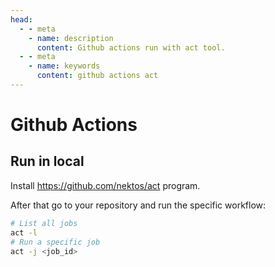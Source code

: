 ```yaml
---
head:
  - - meta
    - name: description
      content: Github actions run with act tool.
  - - meta
    - name: keywords
      content: github actions act
---
```


# Github Actions

## Run in local

Install https://github.com/nektos/act program.

After that go to your repository and run the specific workflow:

```sh
# List all jobs
act -l
# Run a specific job
act -j <job_id>
```
